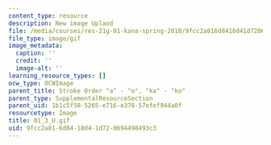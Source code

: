 ```yaml
---
content_type: resource
description: New image Uplaod
file: /media/courses/res-21g-01-kana-spring-2010/9fcc2a816d8418d41d720694498493c3_01_3_U.gif
file_type: image/gif
image_metadata:
  caption: ''
  credit: ''
  image-alt: ''
learning_resource_types: []
ocw_type: OCWImage
parent_title: Stroke Order "a" - "o", "ka" - "ko"
parent_type: SupplementalResourceSection
parent_uid: 1b1c5f50-5265-e716-e378-57efef944a0f
resourcetype: Image
title: 01_3_U.gif
uid: 9fcc2a81-6d84-18d4-1d72-0694498493c3
---
```

